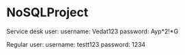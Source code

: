 # NoSQLProject
Service desk user: username: Vedat123 password: Ayp*2!*G

 Regular user: username: testt123  password: 1234
